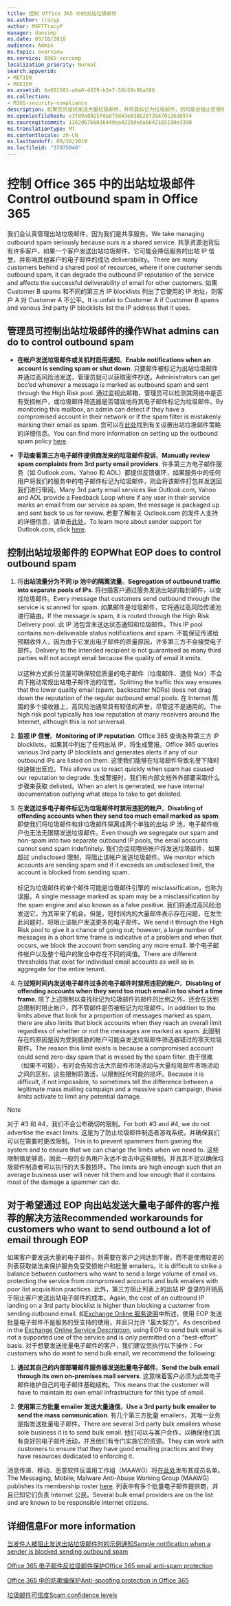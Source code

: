 ```yaml
---
title: 控制 Office 365 中的出站垃圾邮件
ms.author: tracyp
author: MSFTTracyP
manager: dansimp
ms.date: 09/18/2018
audience: Admin
ms.topic: overview
ms.service: O365-seccomp
localization_priority: Normal
search.appverid:
- MET150
- MOE150
ms.assetid: 6a601501-a6a8-4559-b2e7-56b59c96a586
ms.collection:
- M365-security-compliance
description: 如果您的组织发送大量垃圾邮件，并将其标记为垃圾邮件，则可能会阻止您使用 Office 365 发送电子邮件。 阅读本文，了解有关此操作的原因以及您可以执行的操作的详细信息。
ms.openlocfilehash: e3f89e0925fda079d43e038b28f39470c26d6974
ms.sourcegitcommit: 1162d676b036449ea4220de8a6642165190e3398
ms.translationtype: MT
ms.contentlocale: zh-CN
ms.lasthandoff: 09/20/2019
ms.locfileid: "37075040"
---
```

# <a name="control-outbound-spam-in-office-365"></a><span data-ttu-id="21549-104">控制 Office 365 中的出站垃圾邮件</span><span class="sxs-lookup"><span data-stu-id="21549-104">Control outbound spam in Office 365</span></span>

<span data-ttu-id="21549-105">我们会认真管理出站垃圾邮件，因为我们是共享服务。</span><span class="sxs-lookup"><span data-stu-id="21549-105">We take managing outbound spam seriously because ours is a shared service.</span></span>  <span data-ttu-id="21549-106">共享资源池背后有许多客户，如果一个客户发送出站垃圾邮件，它可能会降低服务的出站 IP 信誉，并影响其他客户的电子邮件的成功 deliverability。</span><span class="sxs-lookup"><span data-stu-id="21549-106">There are many customers behind a shared pool of resources, where if one customer sends outbound spam, it can degrade the outbound IP reputation of the service and affects the successful deliverability of email for other customers.</span></span> <span data-ttu-id="21549-107">如果 Customer B spams 和不同的第三方 IP blocklists 列出了它使用的 IP 地址，则客户 A 对 Customer A 不公平。</span><span class="sxs-lookup"><span data-stu-id="21549-107">It is unfair to Customer A if Customer B spams and various 3rd party IP blocklists list the IP address that it uses.</span></span>

## <a name="what-admins-can-do-to-control-outbound-spam"></a><span data-ttu-id="21549-108">管理员可控制出站垃圾邮件的操作</span><span class="sxs-lookup"><span data-stu-id="21549-108">What admins can do to control outbound spam</span></span>

- <span data-ttu-id="21549-109">**在帐户发送垃圾邮件或关机时启用通知**。</span><span class="sxs-lookup"><span data-stu-id="21549-109">**Enable notifications when an account is sending spam or shut down**.</span></span> <span data-ttu-id="21549-110">只要邮件被标记为出站垃圾邮件并通过高风险池发送，管理员就可以获取密件抄送。</span><span class="sxs-lookup"><span data-stu-id="21549-110">Administrators can get bcc’ed whenever a message is marked as outbound spam and sent through the High Risk pool.</span></span> <span data-ttu-id="21549-111">通过监视此邮箱，管理员可以检测其网络中是否有受损帐户，或垃圾邮件筛选器是否错误地将其电子邮件标记为垃圾邮件。</span><span class="sxs-lookup"><span data-stu-id="21549-111">By monitoring this mailbox, an admin can detect if they have a compromised account in their network or if the spam filter is mistakenly marking their email as spam.</span></span> <span data-ttu-id="21549-112">您可以在[此处](configure-the-outbound-spam-policy.md)找到有关设置出站垃圾邮件策略的详细信息。</span><span class="sxs-lookup"><span data-stu-id="21549-112">You can find more information on setting up the outbound spam policy [here](configure-the-outbound-spam-policy.md).</span></span>
 
- <span data-ttu-id="21549-113">**手动查看第三方电子邮件提供商发来的垃圾邮件投诉**。</span><span class="sxs-lookup"><span data-stu-id="21549-113">**Manually review spam complaints from 3rd party email providers**.</span></span> <span data-ttu-id="21549-114">许多第三方电子邮件服务（如 Outlook.com、Yahoo 和 AOL）都提供反馈循环，如果服务中的任何用户将我们的服务中的电子邮件标记为垃圾邮件，则会将该邮件打包并发送回我们进行审阅。</span><span class="sxs-lookup"><span data-stu-id="21549-114">Many 3rd party email services like Outlook.com, Yahoo and AOL provide a Feedback Loop where if any user in their service marks an email from our service as spam, the message is packaged up and sent back to us for review.</span></span> <span data-ttu-id="21549-115">若要了解有关 Outlook.com 的发件人支持的详细信息，请单击[此处](https://sendersupport.olc.protection.outlook.com/pm/services.aspx)。</span><span class="sxs-lookup"><span data-stu-id="21549-115">To learn more about sender support for Outlook.com, click [here](https://sendersupport.olc.protection.outlook.com/pm/services.aspx).</span></span>

## <a name="what-eop-does-to-control-outbound-spam"></a><span data-ttu-id="21549-116">控制出站垃圾邮件的 EOP</span><span class="sxs-lookup"><span data-stu-id="21549-116">What EOP does to control outbound spam</span></span>

1. <span data-ttu-id="21549-117">将**出站流量分为不同 ip 池中的隔离流量**。</span><span class="sxs-lookup"><span data-stu-id="21549-117">**Segregation of outbound traffic into separate pools of IPs**.</span></span> <span data-ttu-id="21549-118">将扫描客户通过服务发送出站的每封邮件，以查找垃圾邮件。</span><span class="sxs-lookup"><span data-stu-id="21549-118">Every message that customers send outbound through the service is scanned for spam.</span></span> <span data-ttu-id="21549-119">如果邮件是垃圾邮件，它将通过高风险传递池进行路由。</span><span class="sxs-lookup"><span data-stu-id="21549-119">If the message is spam, it is routed through the High Risk Delivery pool.</span></span> <span data-ttu-id="21549-120">此 IP 池包含未送达状态通知和垃圾邮件。</span><span class="sxs-lookup"><span data-stu-id="21549-120">This IP pool contains non-deliverable status notifications and spam.</span></span> <span data-ttu-id="21549-121">不能保证传递给预期收件人，因为由于它发出电子邮件的质量原因，许多第三方不会接受电子邮件。</span><span class="sxs-lookup"><span data-stu-id="21549-121">Delivery to the intended recipient is not guaranteed as many third parties will not accept email because the quality of email it emits.</span></span><br/><br/><span data-ttu-id="21549-122">以这种方式拆分流量可确保较低质量的电子邮件（垃圾邮件、退信 Ndr）不会向下拖动常规出站电子邮件池的信誉。</span><span class="sxs-lookup"><span data-stu-id="21549-122">Splitting the traffic this way ensures that the lower quality email (spam, backscatter NDRs) does not drag down the reputation of the regular outbound email pools.</span></span> <span data-ttu-id="21549-123">在 Internet 周围的多个接收器上，高风险池通常具有较低的声誉，尽管这不是通用的。</span><span class="sxs-lookup"><span data-stu-id="21549-123">The high risk pool typically has low reputation at many receivers around the Internet, although this is not universal.</span></span> 

2. <span data-ttu-id="21549-124">**监视 IP 信誉**。</span><span class="sxs-lookup"><span data-stu-id="21549-124">**Monitoring of IP reputation**.</span></span> <span data-ttu-id="21549-125">Office 365 查询各种第三方 IP blocklists，如果其中列出了任何出站 IP，将生成警报。</span><span class="sxs-lookup"><span data-stu-id="21549-125">Office 365 queries various 3rd party IP blocklists and generates alerts if any of our outbound IPs are listed on them.</span></span> <span data-ttu-id="21549-126">这使我们能够在垃圾邮件导致名誉下降时快速做出反应。</span><span class="sxs-lookup"><span data-stu-id="21549-126">This allows us to react quickly when spam has caused our reputation to degrade.</span></span> <span data-ttu-id="21549-127">生成警报时，我们有内部文档外外部要采取什么步骤来获取 delisted。</span><span class="sxs-lookup"><span data-stu-id="21549-127">When an alert is generated, we have internal documentation outlying what steps to take to get delisted.</span></span> 

3. <span data-ttu-id="21549-128">在**发送过多电子邮件标记为垃圾邮件时禁用违犯的帐户**。</span><span class="sxs-lookup"><span data-stu-id="21549-128">**Disabling of offending accounts when they send too much email marked as spam**.</span></span> <span data-ttu-id="21549-129">即使我们将垃圾邮件和非垃圾邮件隔离成两个单独的出站 IP 池，电子邮件帐户也无法无限期发送垃圾邮件。</span><span class="sxs-lookup"><span data-stu-id="21549-129">Even though we segregate our spam and non-spam into two separate outbound IP pools,  the email accounts cannot send spam indefinitely.</span></span> <span data-ttu-id="21549-130">我们会监视哪些帐户将发送垃圾邮件，如果超过 undisclosed 限制，将阻止该帐户发送垃圾邮件。</span><span class="sxs-lookup"><span data-stu-id="21549-130">We monitor which accounts are sending spam and if it exceeds an undisclosed limit, the account is blocked from sending spam.</span></span><br/><br/><span data-ttu-id="21549-131">标记为垃圾邮件的单个邮件可能是垃圾邮件引擎的 misclassification，也称为误报。</span><span class="sxs-lookup"><span data-stu-id="21549-131">A single message marked as spam may be a misclassification by the spam engine and also known as a false positive.</span></span> <span data-ttu-id="21549-132">我们将通过高风险池发送它，为其带来了机会。但是，短时间内的大量邮件表示存在问题，在发生此问题时，将阻止该帐户发送更多的电子邮件。</span><span class="sxs-lookup"><span data-stu-id="21549-132">We send it through the High Risk pool to give it a chance of going out; however, a large number of messages in a short time frame is indicative of a problem and when that occurs, we block the account from sending any more email.</span></span> <span data-ttu-id="21549-133">单个电子邮件帐户以及整个租户的聚合中存在不同的阈值。</span><span class="sxs-lookup"><span data-stu-id="21549-133">There are different thresholds that exist for individual email accounts as well as in aggregate for the entire tenant.</span></span>

4. <span data-ttu-id="21549-134">在**过短时间内发送电子邮件过多的电子邮件时禁用违犯的帐户**。</span><span class="sxs-lookup"><span data-stu-id="21549-134">**Disabling of offending accounts when they send too much email in too short a time frame**.</span></span> <span data-ttu-id="21549-135">除了上述限制以查找标记为垃圾邮件的邮件的比例之外，还会在达到总限制时阻止帐户，而不管邮件是否被标记为垃圾邮件。</span><span class="sxs-lookup"><span data-stu-id="21549-135">In addition to the limits above that look for a proportion of messages marked as spam, there are also limits that block accounts when they reach an overall limit regardless of whether or not the messages are marked as spam.</span></span> <span data-ttu-id="21549-136">此限制存在的原因是因为受到威胁的帐户可能会发送垃圾邮件筛选器错过的零天垃圾邮件。</span><span class="sxs-lookup"><span data-stu-id="21549-136">The reason this limit exists is because a compromised account could send zero-day spam that is missed by the spam filter.</span></span> <span data-ttu-id="21549-137">由于很难（如果不可能），有时会告知合法大宗邮件市场活动与大量垃圾邮件市场活动之间的区别，这些限制将激活，以限制任何可能的损坏。</span><span class="sxs-lookup"><span data-stu-id="21549-137">Because it is difficult, if not impossible, to sometimes tell the difference between a legitimate mass mailing campaign and a massive spam campaign, these limits activate to limit any potential damage.</span></span>

> [!NOTE]
> <span data-ttu-id="21549-138">对于 #3 和 #4，我们不会公布确切的限制。</span><span class="sxs-lookup"><span data-stu-id="21549-138">For both #3 and #4, we do not advertise the exact limits.</span></span>  <span data-ttu-id="21549-139">这是为了防止垃圾邮件制造者游戏系统，并确保我们可以在需要时更改限制。</span><span class="sxs-lookup"><span data-stu-id="21549-139">This is to prevent spammers from gaming the system and to ensure that we can change the limits when we need to.</span></span> <span data-ttu-id="21549-140">这些限制值足够高，因此一般的业务用户永远不会击中这些限制，并且其不足以确保垃圾邮件制造者可以执行的大多数损坏。</span><span class="sxs-lookup"><span data-stu-id="21549-140">The limits are high enough such that an average business user will never hit them and low enough that it contains most of the damage a spammer can do.</span></span> 

## <a name="recommended-workarounds-for-customers-who-want-to-send-outbound-a-lot-of-email-through-eop"></a><span data-ttu-id="21549-141">对于希望通过 EOP 向出站发送大量电子邮件的客户推荐的解决方法</span><span class="sxs-lookup"><span data-stu-id="21549-141">Recommended workarounds for customers who want to send outbound a lot of email through EOP</span></span>

<span data-ttu-id="21549-142">如果客户要发送大量的电子邮件，则需要在客户之间达到平衡，而不是使用较差的列表获取做法来保护服务免受受损帐户和批量 emailers。</span><span class="sxs-lookup"><span data-stu-id="21549-142">It is difficult to strike a balance between customers who want to send a large volume of email vs. protecting the service from compromised accounts and bulk emailers with poor list acquisition practices.</span></span> <span data-ttu-id="21549-143">此外，第三方阻止列表上的出站 IP 登录的开销高于阻止客户发送出站电子邮件的成本。</span><span class="sxs-lookup"><span data-stu-id="21549-143">Again, the cost of an outbound IP landing on a 3rd party blocklist is higher than blocking a customer from sending outbound email.</span></span> <span data-ttu-id="21549-144">如[Exchange Online 服务说明](https://technet.microsoft.com/library/exchange-online-limits.aspx#RecipientLimits)中所述，使用 EOP 发送批量电子邮件不是服务的受支持的使用，并且只允许 "最大努力"。</span><span class="sxs-lookup"><span data-stu-id="21549-144">As described in the [Exchange Online Service Description](https://technet.microsoft.com/library/exchange-online-limits.aspx#RecipientLimits), using EOP to send bulk email is not a supported use of the service and is only permitted on a “best-effort” basis.</span></span> <span data-ttu-id="21549-145">对于想要发送批量电子邮件的客户，我们建议您执行以下操作：</span><span class="sxs-lookup"><span data-stu-id="21549-145">For customers who do want to send bulk email, we recommend the following:</span></span>

1. <span data-ttu-id="21549-146">**通过其自己的内部部署邮件服务器发送批量电子邮件**。</span><span class="sxs-lookup"><span data-stu-id="21549-146">**Send the bulk email through its own on-premises mail servers**.</span></span> <span data-ttu-id="21549-147">这意味着客户必须为此类电子邮件维护自己的电子邮件基础结构。</span><span class="sxs-lookup"><span data-stu-id="21549-147">This means that the customer will have to maintain its own email infrastructure for this type of email.</span></span>

2. <span data-ttu-id="21549-148">**使用第三方批量 emailer 发送大量通信**。</span><span class="sxs-lookup"><span data-stu-id="21549-148">**Use a 3rd party bulk emailer to send the mass communication**.</span></span> <span data-ttu-id="21549-149">有几个第三方批量 emailers，其唯一业务是指发送批量电子邮件。</span><span class="sxs-lookup"><span data-stu-id="21549-149">There are several 3rd party bulk emailers whose sole business it is to send bulk email.</span></span> <span data-ttu-id="21549-150">他们可以与客户合作，以确保他们具有良好的电子邮件活动，并且他们有专门实施它的资源。</span><span class="sxs-lookup"><span data-stu-id="21549-150">They can work with customers to ensure that they have good emailing practices and they have resources dedicated to enforcing it.</span></span> 

<span data-ttu-id="21549-151">消息传递、移动、恶意软件反滥用工作组（MAAWG）将[在此处](http://www.maawg.org/about/roster)发布其成员名单。</span><span class="sxs-lookup"><span data-stu-id="21549-151">The Messaging, Mobile, Malware Anti-Abuse Working Group (MAAWG) publishes its membership roster [here](http://www.maawg.org/about/roster).</span></span> <span data-ttu-id="21549-152">列表中有多个批量电子邮件提供商，并且已知它们负责 Internet 公民。</span><span class="sxs-lookup"><span data-stu-id="21549-152">Several bulk email providers are on the list and are known to be responsible Internet citizens.</span></span> 
  
## <a name="for-more-information"></a><span data-ttu-id="21549-153">详细信息</span><span class="sxs-lookup"><span data-stu-id="21549-153">For more information</span></span>

[<span data-ttu-id="21549-154">当发件人被阻止发送出站垃圾邮件时的示例通知</span><span class="sxs-lookup"><span data-stu-id="21549-154">Sample notification when a sender is blocked sending outbound spam</span></span>](sample-notification-when-a-sender-is-blocked-sending-outbound-spam.md)

[<span data-ttu-id="21549-155">Office 365 电子邮件反垃圾邮件保护</span><span class="sxs-lookup"><span data-stu-id="21549-155">Office 365 email anti-spam protection</span></span>](anti-spam-protection.md)

[<span data-ttu-id="21549-156">Office 365 中的防欺骗保护</span><span class="sxs-lookup"><span data-stu-id="21549-156">Anti-spoofing protection in Office 365</span></span>](anti-spoofing-protection.md)

[<span data-ttu-id="21549-157">垃圾邮件可信度</span><span class="sxs-lookup"><span data-stu-id="21549-157">Spam confidence levels</span></span>](spam-confidence-levels.md)
